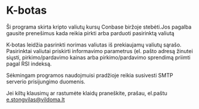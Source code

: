 # K-botas
Ši programa skirta kripto valiutų kursų Conbase biržoje stebėti.Jos pagalba gausite prenešimus kada reikia pirkti arba parduoti pasirinktą valiutą


K-botas leidžia pasrinkti norimas valiutas iš prekiaujamų valiutų sąrašo. Pasirinktai valiutai priskirti informavimo parametrus (el. pašto adresą žinutei siųsti, pirkimo/pardavimo kainas arba pirkimo/pardavimo sprendimą priimti pagal RSI indeksą.

Sėkmingam programos naudojmuisi pradžioje reikia susivesti SMTP serverio prisijungimo duomenis.

Jei kiltų klausimų ar rastumėte klaidų praneškite, prašau, el.paštu e.stongvilas@vildoma.lt
